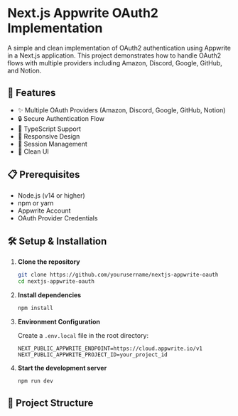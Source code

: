 # Next.js Appwrite OAuth2 Implementation

A simple and clean implementation of OAuth2 authentication using Appwrite in a Next.js application. This project demonstrates how to handle OAuth2 flows with multiple providers including Amazon, Discord, Google, GitHub, and Notion.

## 🚀 Features

- ✨ Multiple OAuth Providers (Amazon, Discord, Google, GitHub, Notion)
- 🔒 Secure Authentication Flow
- 🎯 TypeScript Support
- 📱 Responsive Design
- 🔄 Session Management
- 🎨 Clean UI

## 📋 Prerequisites

- Node.js (v14 or higher)
- npm or yarn
- Appwrite Account
- OAuth Provider Credentials

## 🛠️ Setup & Installation

1. **Clone the repository**
   ```bash
   git clone https://github.com/yourusername/nextjs-appwrite-oauth
   cd nextjs-appwrite-oauth
   ```

2. **Install dependencies**
   ```bash
   npm install
   ```

3. **Environment Configuration**
   
   Create a `.env.local` file in the root directory:
   ```env
   NEXT_PUBLIC_APPWRITE_ENDPOINT=https://cloud.appwrite.io/v1
   NEXT_PUBLIC_APPWRITE_PROJECT_ID=your_project_id
   ```

4. **Start the development server**
   ```bash
   npm run dev
   ```

## 📁 Project Structure 